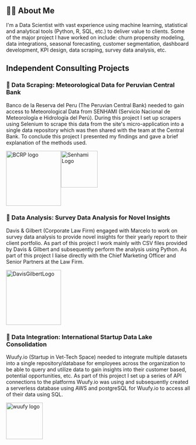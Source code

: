 ## 🧑‍💻 About Me

I'm a Data Scientist with vast experience using machine learning, statistical and analytical tools  (Python, R, SQL, etc.) to deliver value to clients. Some of the major project I have worked on include: churn propensity modeling, data integrations, seasonal forecasting, customer segmentation, dashboard development, KPI design, data scraping, survey data analysis, etc.

## Independent Consulting Projects

### 🌟 Data Scraping: Meteorological Data for Peruvian Central Bank 

Banco de la Reserva del Peru (The Peruvian Central Bank) needed to gain access to Meteorological Data from SENHAMI (Servicio Nacional de Meteorología e Hidrología del Perú). During this project I set up scrapers using Selenium to scrape this data from the site's micro-application into a single data repository which was then shared with the team at the Central Bank. To conclude this project I presented my findings and gave a brief explanation of the methods used.

<div style="display: flex;">
    <img src="https://github.com/mmfuente95/mmfuente95.github.io/assets/24255097/ee054073-1867-415b-8240-1fbe6b6861aa" alt="BCRP logo" style="height: 150px;">
    <img src="https://github.com/mmfuente95/mmfuente95.github.io/assets/24255097/64603962-7851-4541-94e0-6b4b5d48eefa" alt="Senhami Logo" style="height: 100px;">
</div>

### 🌟 Data Analysis: Survey Data Analysis for Novel Insights 

Davis & Gilbert (Corporate Law Firm) engaged with Marcelo to work on survey data analysis to provide novel insights for their yearly report to their client portfolio. As part of this project I work mainly with CSV files provided by Davis & Gilbert and subsequently perform the analysis using Python. As part of this project I liaise directly with the Chief Marketing Officer and Senior Partners at the Law Firm.

<div style="display: flex;">
    <img src="https://github.com/mmfuente95/mmfuente95.github.io/assets/24255097/dd81c31a-e9c1-47bf-a760-deafd097cf00" alt="DavisGilbertLogo" style="height: 150px;">
</div>

### 🌟 Data Integration: International Startup Data Lake Consolidation

Wuufy.io (Startup in Vet-Tech Space) needed to integrate multiple datasets into a single repository/database for employees across the organization to be able to query and utilize data to gain insights into their customer based, potential opportunities, etc. As part of this project I set up a series of API connections to the platforms Wuufy.io was using and subsequently created a serverless database using AWS and postgreSQL for Wuufy.io to access all of their data using SQL.

<div style="display: flex;">
    <img src="https://github.com/mmfuente95/mmfuente95.github.io/assets/24255097/bd1b65ee-1cf9-42e5-8307-c38567a4ecf4" alt="wuufy logo" style="height: 100px;">
</div>
